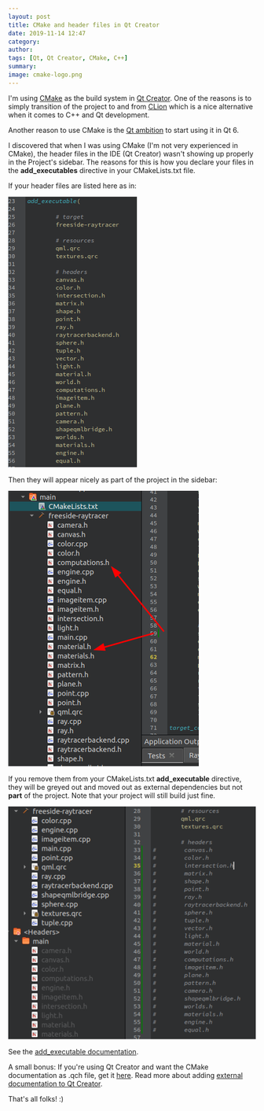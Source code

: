 ```yaml
---
layout: post
title: CMake and header files in Qt Creator
date: 2019-11-14 12:47
category: 
author: 
tags: [Qt, Qt Creator, CMake, C++]
summary: 
image: cmake-logo.png
---
```


I'm using [CMake](https://cmake.org/) as the build system in [Qt Creator](https://doc.qt.io/qt-5/cmake-manual.html). One of the reasons is to simply transition of the project to and from [CLion](https://www.jetbrains.com/clion) which is a nice alternative when it comes to C++ and Qt development. 

Another reason to use CMake is the [Qt ambition](https://wiki.qt.io/CMake_Port) to start using it in Qt 6. 

I discovered that when I was using CMake (I'm not very experienced in CMake), the header files in the IDE (Qt Creator) wasn't showing up properly in the Project's sidebar. The reasons for this is how you declare your files in the **add_executables** directive in your CMakeLists.txt file.

If your header files are listed here as in: 

![add_executable](/img/cmake_headers_1.png)

Then they will appear nicely as part of the project in the sidebar:

![headers showing](/img/cmake_headers_2.png)

If you remove them from your CMakeLists.txt **add_executable** directive, they will be greyed out and moved out as external dependencies but not **part** of the project. Note that your project will still build just fine.

![headers not showing](/img/cmake_headers_3.png)

See the [add_executable documentation](https://cmake.org/cmake/help/v3.16/command/add_executable.html?highlight=add_executable).

A small bonus: If you're using Qt Creator and want the CMake documentation as .qch file, get it [here](https://cmake.org/cmake/help/latest/CMake.qch). Read more about adding [external documentation to Qt Creator](https://doc.qt.io/qtcreator/creator-help.html#adding-external-documentation).

That's all folks! :)
